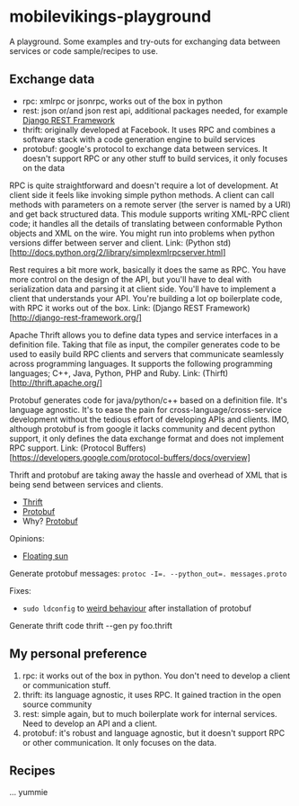mobilevikings-playground
========================
A playground.  Some examples and try-outs for exchanging data between services or code sample/recipes to use.

Exchange data
-------------
* rpc: xmlrpc or jsonrpc, works out of the box in python
* rest: json or/and json rest api, additional packages needed, for example [Django REST Framework](http://django-rest-framework.org/)
* thrift: originally developed at Facebook. It uses RPC and combines a software stack with a code generation engine to build services
* protobuf: google's protocol to exchange data between services. It doesn't support RPC or any other stuff to build services, it only focuses on the data

RPC is quite straightforward and doesn't require a lot of development. At client side it feels like invoking simple
python methods.  A client can call methods with parameters on a remote server (the server is named by a URI) and get
back structured data. This module supports writing XML-RPC client code; it handles all the details of translating
between conformable Python objects and XML on the wire.  You might run into problems when python versions differ between
server and client.
Link: (Python std)[http://docs.python.org/2/library/simplexmlrpcserver.html]

Rest requires a bit more work, basically it does the same as RPC. You have more control on the design of the API, but
you'll have to deal with serialization data and parsing it at client side. You'll have to implement a client that
understands your API. You're building a lot op boilerplate code, with RPC it works out of the box.
Link: (Django REST Framework)[http://django-rest-framework.org/]

Apache Thrift allows you to define data types and service interfaces in a definition file. Taking that file as
input, the compiler generates code to be used to easily build RPC clients and servers that communicate seamlessly across
programming languages. It supports the following programming languages; C++, Java, Python, PHP and Ruby.
Link: (Thirft)[http://thrift.apache.org/]

Protobuf generates code for java/python/c++ based on a definition file.  It's language agnostic. It's to ease the pain
for cross-language/cross-service development without the tedious effort of developing APIs and clients.
IMO, although protobuf is from google it lacks community and decent python support, it only defines the data
exchange format and does not implement RPC support.
Link: (Protocol Buffers)[https://developers.google.com/protocol-buffers/docs/overview]

Thrift and protobuf are taking away the hassle and overhead of XML that is being send between services and clients.

* [Thrift](http://thrift.apache.org/)
* [Protobuf](https://developers.google.com/protocol-buffers/docs/overview)
* Why? [Protobuf](https://developers.google.com/protocol-buffers/docs/pythontutorial)

Opinions:
* [Floating sun](http://floatingsun.net/articles/thrift-vs-protocol-buffers/)

Generate protobuf messages:
`protoc -I=. --python_out=. messages.proto`

Fixes:
* `sudo ldconfig` to [weird behaviour](https://groups.google.com/forum/#!topic/protobuf/PiMeN10AtOQ) after installation
of protobuf

Generate thrift code
thrift --gen py foo.thrift

My personal preference
----------------------
1. rpc: it works out of the box in python. You don't need to develop a client or communication stuff.
2. thrift: its language agnostic, it uses RPC. It gained traction in the open source community
3. rest: simple again, but to much boilerplate work for internal services.  Need to develop an API and a client.
4. protobuf: it's robust and language agnostic, but it doesn't support RPC or other communication.
It only focuses on the data.  

Recipes
-------
... yummie


